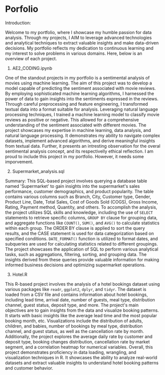 # Porfolio
Introduction:

Welcome to my portfolio, where I showcase my humble passion for data analysis. Through my projects, I AIM to leverage advanced technologies and analytical techniques to extract valuable insights and make data-driven decisions. My portfolio reflects my dedication to continuous learning and my interest to solve problems in various domains. Here, below is an overview of each project.

1) AE2_CODING.ipynb

One of the standout projects in my portfolio is a sentimental analysis of movies using machine learning. The aim of this project was to develop a model capable of predicting the sentiment associated with movie reviews. By employing sophisticated machine learning algorithms, I harnessed the power of data to gain insights into the sentiments expressed in the reviews.
Through careful preprocessing and feature engineering, I transformed textual data into a format suitable for analysis. Leveraging natural language processing techniques, I trained a machine learning model to classify movie reviews as positive or negative. This allowed for a comprehensive understanding of the sentiment associated with different movies.
The project showcases my expertise in machine learning, data analysis, and natural language processing. It demonstrates my ability to navigate complex datasets, implement advanced algorithms, and derive meaningful insights from textual data. Further, it presents an intresting observation for the overal sentimental analysis concept, and its respectivelly ethical reflection. 
I am proud to include this project in my portfolio. However, it needs some imporvement.

2) Supermarket_analysis.sql
   
Summary:
This SQL-based project involves querying a database table named 'Supermarket' to gain insights into the supermarket's sales performance, customer demographics, and product popularity. The table contains various columns such as Branch, City, Customer type, Gender, Product Line, Date, Total Sales, Cost of Goods Sold (COGS), Gross Income, Rating, Payment method, Quantity, and others.
To accomplish the analysis, the project utilizes SQL skills and knowledge, including the use of `SELECT` statements to retrieve specific columns, `GROUP BY` clause for grouping data, and aggregate functions like `COUNT()`, `SUM()`, and `AVG()` to calculate statistics within each group. The ORDER BY clause is applied to sort the query results, and the CASE statement is used for data categorization based on specified conditions. `DATE_FORMAT()` function is utilized to format dates, and subqueries are used for calculating statistics related to different groupings. The project showcases the application of SQL to perform various analytical tasks, such as aggregations, filtering, sorting, and grouping data. The insights derived from these queries provide valuable information for making informed business decisions and optimizing supermarket operations.

3) Hotel.R
   
This R-based project involves the analysis of a hotel bookings dataset using various packages like `readr`, `ggplot2`, `dplyr`, and `tidyr`. The dataset is loaded from a CSV file and contains information about hotel bookings, including lead time, arrival date, number of guests, meal type, distribution channel, guest status, deposit type, and more.
The project's main objectives are to gain insights from the data and visualize booking patterns. It starts with basic insights like the average lead time and the most popular booking month, etc. Visualizations include the distribution of adults, children, and babies, number of bookings by meal type, distribution channel, and guest status, as well as the cancellation rate by month.
Additionally, the project explores the average daily rate by customer and deposit type, booking changes distribution, cancellation rate by market segment, and a correlation heatmap for numerical variables.
Overall, this project demonstrates proficiency in data loading, wrangling, and visualization techniques in R. It showcases the ability to analyze real-world datasets and extract valuable insights to understand hotel booking patterns and customer behavior.
